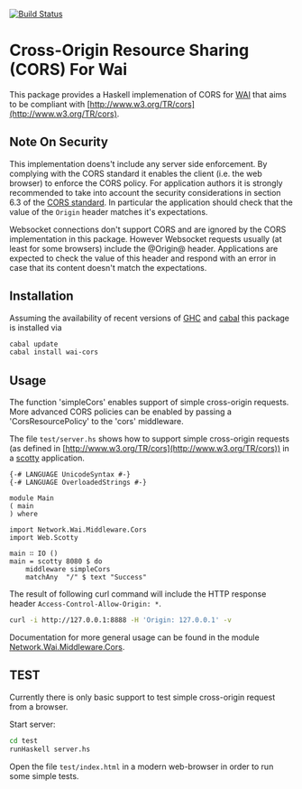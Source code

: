 [![Build Status](https://travis-ci.org/larskuhtz/wai-cors.svg?branch=master)](https://travis-ci.org/larskuhtz/wai-cors)

Cross-Origin Resource Sharing (CORS) For Wai
============================================

This package provides a Haskell implemenation of CORS for
[WAI](http://hackage.haskell.org/package/wai)
that aims to be compliant with
[http://www.w3.org/TR/cors](http://www.w3.org/TR/cors).

Note On Security
----------------

This implementation doens't include any server side enforcement. By complying
with the CORS standard it enables the client (i.e. the web browser) to enforce
the CORS policy. For application authors it is strongly recommended to take
into account the security considerations in section 6.3 of the
[CORS standard](http://wwww.w3.org/TR/cors). In particular the application should
check that the value of the `Origin` header matches it's expectations.

Websocket connections don't support CORS and are ignored by the CORS implementation
in this package. However Websocket requests usually (at least for some
browsers) include the @Origin@ header. Applications are expected to check the
value of this header and respond with an error in case that its content doesn't
match the expectations.

Installation
------------

Assuming the availability of recent versions of
[GHC](https://www.haskell.org/ghc/) and [cabal](https://www.haskell.org/cabal/)
this package is installed via

```.bash
cabal update
cabal install wai-cors
```

Usage
-----

The function 'simpleCors' enables support of simple cross-origin requests. More
advanced CORS policies can be enabled by passing a 'CorsResourcePolicy' to the
'cors' middleware.

The file `test/server.hs` shows how to support simple cross-origin requests (as
defined in [http://www.w3.org/TR/cors](http://www.w3.org/TR/cors)) in a
[scotty](http://hackage.haskell.org/package/scotty) application.

```.haskell
{-# LANGUAGE UnicodeSyntax #-}
{-# LANGUAGE OverloadedStrings #-}

module Main
( main
) where

import Network.Wai.Middleware.Cors
import Web.Scotty

main ∷ IO ()
main = scotty 8080 $ do
    middleware simpleCors
    matchAny  "/" $ text "Success"
```

The result of following curl command will include the HTTP response
header `Access-Control-Allow-Origin: *`.

```.bash
curl -i http://127.0.0.1:8888 -H 'Origin: 127.0.0.1' -v
```

Documentation for more general usage can be found in the module
[Network.Wai.Middleware.Cors](http://hackage.haskell.org/package/wai-cors/docs/Network-Wai-Middleware-Cors.html).

TEST
----

Currently there is only basic support to test simple cross-origin
request from a browser.

Start server:

```.bash
cd test
runHaskell server.hs
```

Open the file `test/index.html` in a modern web-browser in order to run some
simple tests.
